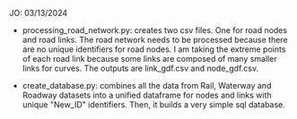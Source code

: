 

JO: 03/13/2024
- processing_road_network.py: creates two csv files. One for road nodes and road links. The road network needs to be processed because there are no unique identifiers for road nodes. I am taking the extreme points of each road link because some links are composed of many smaller links for curves. The outputs are link_gdf.csv and node_gdf.csv.


- create_database.py: combines all the data from Rail, Waterway and Roadway datasets into a unified dataframe for nodes and links with unique "New_ID" identifiers. Then, it builds a very simple sql database. 